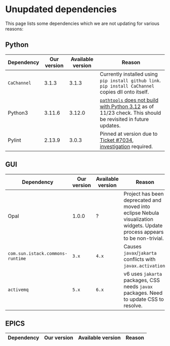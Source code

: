 # Unupdated dependencies

This page lists some dependencies which we are not updating for various reasons:

## Python

| Dependency | Our version | Available version | Reason |
| --- | --- | --- | --- |
| `CaChannel` | 3.1.3 | 3.1.3 | Currently installed using `pip install github link`. `pip install CaChannel` copies dll onto itself. |
| Python3 | 3.11.6 | 3.12.0 | [`pathtools` does not build with Python 3.12](https://github.com/gorakhargosh/pathtools/issues/13) as of 11/23 check. This should be revisited in future updates. |
| Pylint | 2.13.9 | 3.0.3 | Pinned at version due to [Ticket #7034](https://github.com/ISISComputingGroup/IBEX/issues/7034), [investigation](https://github.com/ISISComputingGroup/IBEX/issues/8148) required. |

## GUI

| Dependency | Our version | Available version | Reason |
| --- | --- | --- | --- |
| Opal | 1.0.0 | ? | Project has been deprecated and moved into eclipse Nebula visualization widgets. Update process appears to be non-trivial. |
| `com.sun.istack.commons-runtime` | `3.x` | `4.x` | Causes `javax`/`jakarta` conflicts with `javax.activation`. |
| `activemq` | `5.x` | `6.x` | v6 uses `jakarta` packages, CSS needs `javax` packages. Need to update CSS to resolve. |

## EPICS

| Dependency | Our version | Available version | Reason |
| --- | --- | --- | --- |
